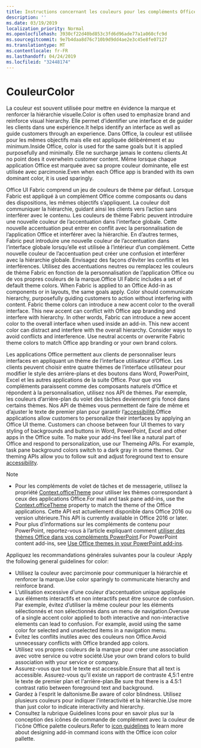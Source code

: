 ```yaml
---
title: Instructions concernant les couleurs pour les compléments Office
description: ''
ms.date: 03/19/2019
localization_priority: Normal
ms.openlocfilehash: 3930cf22d40bd853c3fd6d96ade77a1a060cfc9d
ms.sourcegitcommit: 9e7b4daa8d76c710b9d9dd4ae2e3c45e8fe07127
ms.translationtype: MT
ms.contentlocale: fr-FR
ms.lasthandoff: 04/24/2019
ms.locfileid: "32448174"
---
```

# <a name="color"></a><span data-ttu-id="89391-102">Couleur</span><span class="sxs-lookup"><span data-stu-id="89391-102">Color</span></span>

<span data-ttu-id="89391-103">La couleur est souvent utilisée pour mettre en évidence la marque et renforcer la hiérarchie visuelle.</span><span class="sxs-lookup"><span data-stu-id="89391-103">Color is often used to emphasize brand and reinforce visual hierarchy.</span></span> <span data-ttu-id="89391-104">Elle permet d’identifier une interface et de guider les clients dans une expérience.</span><span class="sxs-lookup"><span data-stu-id="89391-104">It helps identify an interface as well as guide customers through an experience.</span></span> <span data-ttu-id="89391-105">Dans Office, la couleur est utilisée pour les mêmes objectifs mais elle est appliquée délibérément et au minimum.</span><span class="sxs-lookup"><span data-stu-id="89391-105">Inside Office, color is used for the same goals but it is applied purposefully and minimally.</span></span> <span data-ttu-id="89391-106">Elle ne surcharge jamais le contenu clients.</span><span class="sxs-lookup"><span data-stu-id="89391-106">At no point does it overwhelm customer content.</span></span> <span data-ttu-id="89391-107">Même lorsque chaque application Office est marquée avec sa propre couleur dominante, elle est utilisée avec parcimonie.</span><span class="sxs-lookup"><span data-stu-id="89391-107">Even when each Office app is branded with its own dominant color, it is used sparingly.</span></span>

<span data-ttu-id="89391-p102">Office UI Fabric comprend un jeu de couleurs de thème par défaut. Lorsque Fabric est appliqué à un complément Office comme composants ou dans des dispositions, les mêmes objectifs s’appliquent. La couleur doit communiquer la hiérarchie, guidant ainsi les clients vers l’action sans interférer avec le contenu. Les couleurs de thème Fabric peuvent introduire une nouvelle couleur de l’accentuation dans l’interface globale. Cette nouvelle accentuation peut entrer en conflit avec la personnalisation de l’application Office et interférer avec la hiérarchie. En d’autres termes, Fabric peut introduire une nouvelle couleur de l’accentuation dans l’interface globale lorsqu’elle est utilisée à l’intérieur d’un complément. Cette nouvelle couleur de l’accentuation peut créer une confusion et interférer avec la hiérarchie globale. Envisagez des façons d’éviter les conflits et les interférences. Utilisez des accentuations neutres ou remplacez les couleurs de thème Fabric en fonction de la personnalisation de l’application Office ou de vos propres couleurs de la marque.</span><span class="sxs-lookup"><span data-stu-id="89391-p102">Office UI Fabric includes a set of default theme colors. When Fabric is applied to an Office Add-in as components or in layouts, the same goals apply. Color should communicate hierarchy, purposefully guiding customers to action without interfering with content. Fabric theme colors can introduce a new accent color to the overall interface. This new accent can conflict with Office app branding and interfere with hierarchy. In other words, Fabric can introduce a new accent color to the overall interface when used inside an add-in. This new accent color can distract and interfere with the overall hierarchy. Consider ways to avoid conflicts and interference. Use neutral accents or overwrite Fabric theme colors to match Office app branding or your own brand colors.</span></span>

<span data-ttu-id="89391-p103">Les applications Office permettent aux clients de personnaliser leurs interfaces en appliquant un thème de l’interface utilisateur d’Office. Les clients peuvent choisir entre quatre thèmes de l’interface utilisateur pour modifier le style des arrière-plans et des boutons dans Word, PowerPoint, Excel et les autres applications de la suite Office. Pour que vos compléments paraissent comme des composants naturels d’Office et répondent à la personnalisation, utilisez nos API de thèmes. Par exemple, les couleurs d’arrière-plan du volet des tâches deviennent gris foncé dans certains thèmes. Nos API de thèmes vous permettent de faire de même et d’ajuster le texte de premier plan pour garantir l’[accessibilité](../design/accessibility-guidelines.md).</span><span class="sxs-lookup"><span data-stu-id="89391-p103">Office applications allow customers to personalize their interfaces by applying an Office UI theme. Customers can choose between four UI themes to vary styling of backgrounds and buttons in Word, PowerPoint, Excel and other apps in the Office suite. To make your add-ins feel like a natural part of Office and respond to personalization, use our Themeing APIs. For example, task pane background colors switch to a dark gray in some themes. Our theming APIs allow you to follow suit and adjust foreground text to ensure [accessibility](../design/accessibility-guidelines.md).</span></span>

> [!NOTE]
> - <span data-ttu-id="89391-122">Pour les compléments de volet de tâches et de messagerie, utilisez la propriété [Context.officeTheme](/javascript/api/office/office.context) pour utiliser les thèmes correspondant à ceux des applications Office.</span><span class="sxs-lookup"><span data-stu-id="89391-122">For mail and task pane add-ins, use the [Context.officeTheme](/javascript/api/office/office.context) property to match the theme of the Office applications.</span></span> <span data-ttu-id="89391-123">Cette API est actuellement disponible dans Office 2016 ou version ultérieure.</span><span class="sxs-lookup"><span data-stu-id="89391-123">This API is currently available in Office 2016 or later.</span></span>
> - <span data-ttu-id="89391-124">Pour plus d’informations sur les compléments de contenu pour PowerPoint, reportez-vous à l’article expliquant comment [utiliser des thèmes Office dans vos compléments PowerPoint](../powerpoint/use-document-themes-in-your-powerpoint-add-ins.md).</span><span class="sxs-lookup"><span data-stu-id="89391-124">For PowerPoint content add-ins, see [Use Office themes in your PowerPoint add-ins](../powerpoint/use-document-themes-in-your-powerpoint-add-ins.md).</span></span>

<span data-ttu-id="89391-125">Appliquez les recommandations générales suivantes pour la couleur :</span><span class="sxs-lookup"><span data-stu-id="89391-125">Apply the following general guidelines for color:</span></span>

* <span data-ttu-id="89391-126">Utilisez la couleur avec parcimonie pour communiquer la hiérarchie et renforcer la marque.</span><span class="sxs-lookup"><span data-stu-id="89391-126">Use color sparingly to communicate hierarchy and reinforce brand.</span></span>
* <span data-ttu-id="89391-p105">L’utilisation excessive d’une couleur d’accentuation unique appliquée aux éléments interactifs et non interactifs peut être source de confusion. Par exemple, évitez d’utiliser la même couleur pour les éléments sélectionnés et non sélectionnés dans un menu de navigation.</span><span class="sxs-lookup"><span data-stu-id="89391-p105">Overuse of a single accent color applied to both interactive and non-interactive elements can lead to confusion. For example, avoid using the same color for selected and unselected items in a navigation menu.</span></span>
* <span data-ttu-id="89391-129">Évitez les conflits inutiles avec des couleurs non Office.</span><span class="sxs-lookup"><span data-stu-id="89391-129">Avoid unnecessary conflicts with Office branded app colors.</span></span>
* <span data-ttu-id="89391-130">Utilisez vos propres couleurs de la marque pour créer une association avec votre service ou votre société.</span><span class="sxs-lookup"><span data-stu-id="89391-130">Use your own brand colors to build association with your service or company.</span></span>
* <span data-ttu-id="89391-131">Assurez-vous que tout le texte est accessible.</span><span class="sxs-lookup"><span data-stu-id="89391-131">Ensure that all text is accessible.</span></span> <span data-ttu-id="89391-132">Assurez-vous qu'il existe un rapport de contraste 4,5:1 entre le texte de premier plan et l'arrière-plan.</span><span class="sxs-lookup"><span data-stu-id="89391-132">Be sure that there is a 4.5:1 contrast ratio between foreground text and background.</span></span>
* <span data-ttu-id="89391-133">Gardez à l'esprit le daltonisme.</span><span class="sxs-lookup"><span data-stu-id="89391-133">Be aware of color blindness.</span></span> <span data-ttu-id="89391-134">Utilisez plusieurs couleurs pour indiquer l'interactivité et la hiérarchie.</span><span class="sxs-lookup"><span data-stu-id="89391-134">Use more than just color to indicate interactivity and hierarchy.</span></span>
* <span data-ttu-id="89391-135">Consultez la [](../design/add-in-icons.md) rubrique Guidelines Icons pour en savoir plus sur la conception des icônes de commande de complément avec la couleur de l'icône Office palette couleurs.</span><span class="sxs-lookup"><span data-stu-id="89391-135">Refer to [icon guidelines](../design/add-in-icons.md) to learn more about designing add-in command icons with the Office icon color pallette.</span></span>
